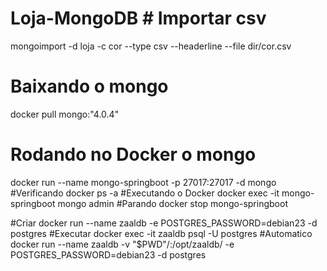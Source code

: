 # Loja-MongoDB # Importar csv
 mongoimport -d loja -c cor --type csv --headerline --file dir/cor.csv

# Baixando o mongo
docker pull mongo:"4.0.4"
# Rodando no Docker o mongo
docker run --name mongo-springboot -p 27017:27017 -d mongo
#Verificando
docker ps -a
#Executando o Docker
docker exec -it mongo-springboot mongo admin
#Parando
docker stop mongo-springboot

#Criar
docker run --name zaaldb -e POSTGRES_PASSWORD=debian23 -d postgres
#Executar
docker exec -it zaaldb psql -U postgres
#Automatico
docker run --name zaaldb -v "$PWD"/:/opt/zaaldb/ -e POSTGRES_PASSWORD=debian23
-d postgres